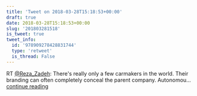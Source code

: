 ```yaml
---
title: 'Tweet on 2018-03-28T15:18:53+00:00'
draft: true
date: 2018-03-28T15:18:53+00:00
slug: '201803281518'
is_tweet: true
tweet_info:
  id: '978909278428831744'
  type: 'retweet'
  is_thread: False
---
```




RT [@Reza_Zadeh](https://x.com/Reza_Zadeh): There's really only a few carmakers in the world. Their branding can often completely conceal the parent company. Autonomou… [continue reading](https://x.com/sytelus/status/978909278428831744)
